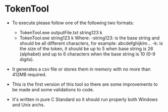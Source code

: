 # TokenTool
- To execute please follow one of the following two formats:
  - TokenTool.exe outputFile.txt string123 k
  - TokenTool.exe string123 k
Where:
  -string123: is the base string and should be all different characters, for example: abcdefghijklm...
  -k: is the size of the token, it should be up to 5 when base string is 26 (alphabet) and up to 6 characters when the base string is 10 (0-9 digits).
  
- It generates a csv file or stores them in memory with no more than 412MB required.
- This is the first version of this tool so there are some improvements to be made and some validations to code.
- It's written in pure C Standard so it should run properly both Windows and Unix archs.
